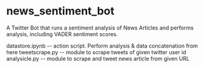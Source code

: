 # news_sentiment_bot
A Twitter Bot that runs a sentiment analysis of News Articles and performs analysis, including VADER sentiment scores.

datastore.ipynb -- action script. Perform analysis & data concatenation from here
tweetscrape.py -- module to scrape tweets of given twitter user id
analysicle.py -- module to scrape and tweet news article from given URL
